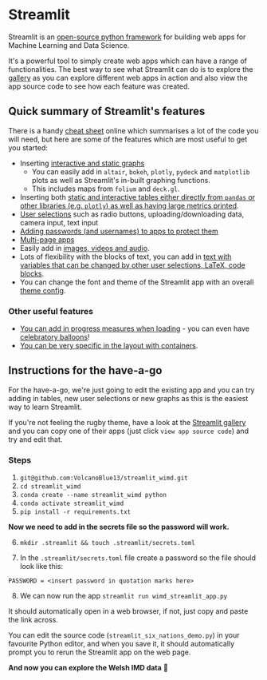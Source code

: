 # **Streamlit**

Streamlit is an [open-source python framework](streamlit.io) for building web apps for Machine Learning and Data Science.

It's a powerful tool to simply create web apps which can have a range of functionalities. The best way to see what Streamlit can do is to explore the [gallery](https://streamlit.io/gallery) as you can explore different web apps in action and also view the app source code to see how each feature was created.

## **Quick summary of Streamlit's features**
There is a handy [cheat sheet](https://docs.streamlit.io/library/cheatsheet) online which summarises a lot of the code you will need, but here are some of the features which are most useful to get you started:
- Inserting [interactive and static graphs](https://docs.streamlit.io/library/api-reference/charts)
    - You can easily add in `altair`, `bokeh`, `plotly`, `pydeck` and `matplotlib` plots as well as Streamlit's in-built graphing functions.
    - This includes maps from `folium` and `deck.gl`.
- Inserting both [static and interactive tables either directly from `pandas` or other libraries (e.g. `plotly`) as well as having large metrics printed](https://docs.streamlit.io/library/api-reference/data).
- [User selections](https://docs.streamlit.io/library/api-reference/widgets) such as radio buttons, uploading/downloading data, camera input, text input
- [Adding passwords (and usernames) to apps to protect them](https://docs.streamlit.io/knowledge-base/deploy/authentication-without-sso)
- [Multi-page apps](https://blog.streamlit.io/introducing-multipage-apps/)
- Easily add in [images, videos and audio](https://docs.streamlit.io/library/api-reference/media).
- Lots of flexibility with the blocks of text, you can add in [text with variables that can be changed by other user selections, LaTeX, code blocks](https://docs.streamlit.io/library/api-reference/text).
- You can change the font and theme of the Streamlit app with an overall [theme config](https://docs.streamlit.io/library/advanced-features/theming).

### **Other useful features**
- [You can add in progress measures when loading](https://docs.streamlit.io/library/api-reference/status) - you can even have [celebratory balloons](https://docs.streamlit.io/library/api-reference/status/st.balloons)!
- [You can be very specific in the layout with containers](https://docs.streamlit.io/library/api-reference/layout).


## **Instructions for the have-a-go**

For the have-a-go, we're just going to edit the existing app and you can try adding in tables, new user selections or new graphs as this is the easiest way to learn Streamlit.

If you're not feeling the rugby theme, have a look at the [Streamlit gallery](https://streamlit.io/gallery) and you can copy one of their apps (just click `view app source code`) and try and edit that.

### **Steps**


1. `git@github.com:VolcanoBlue13/streamlit_wimd.git`
2. `cd streamlit_wimd`
3. `conda create --name streamlit_wimd python`
4. `conda activate streamlit_wimd`
5. `pip install -r requirements.txt`

**Now we need to add in the secrets file so the password will work.**

6. `mkdir .streamlit && touch .streamlit/secrets.toml`


7. In the `.streamlit/secrets.toml` file create a password so the file should look like this:
```
PASSWORD = <insert password in quotation marks here>
```
8. We can now run the app `streamlit run wimd_streamlit_app.py`


It should automatically open in a web browser, if not, just copy and paste the link across.

You can edit the source code (`streamlit_six_nations_demo.py`) in your favourite Python editor, and when you save it, it should automatically prompt you to rerun the Streamlit app on the web page.

**And now you can explore the Welsh IMD data** :tada:

